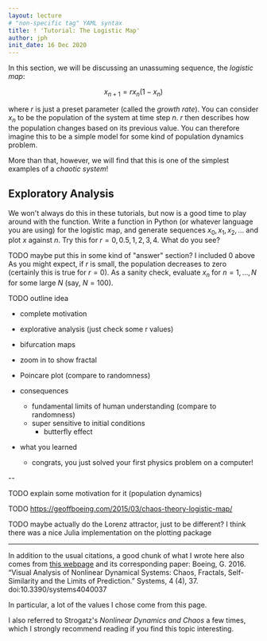 ```yaml
---
layout: lecture
# "non-specific tag" YAML syntax
title: ! 'Tutorial: The Logistic Map'
author: jph
init_date: 16 Dec 2020
---
```


In this section, we will be discussing an unassuming sequence, the _logistic map_: 

$$
x_{n+1} = rx_n(1-x_n)
$$

where $r$ is just a preset parameter (called the _growth rate_). You can consider $x_n$ to be the population of the system at time step $n$. $r$ then describes how the population changes based on its previous value. You can therefore imagine this to be a simple model for some kind of population dynamics problem. 

More than that, however, we will find that this is one of the simplest examples of a _chaotic system_! 

## Exploratory Analysis 

We won't always do this in these tutorials, but now is a good time to play around with the function. Write a function in Python (or whatever language you are using) for the logistic map, and generate sequences $x_0, x_1, x_2, ...$ and plot $x$ against $n$. Try this for $r=0,0.5,1,2,3,4$. What do you see? 

TODO maybe put this in some kind of "answer" section? I included 0 above
As you might expect, if $r$ is small, the population decreases to zero (certainly this is true for $r=0$). As a sanity check, evaluate $x_n$ for $n=1,...,N$ for some large $N$ (say, $N=100$). 

TODO outline idea 

- complete motivation 
- explorative analysis (just check some r values) 
- bifurcation maps
- zoom in to show fractal 
- Poincare plot (compare to randomness)

- consequences 
    - fundamental limits of human understanding (compare to randomness)
    - super sensitive to initial conditions
        - butterfly effect

- what you learned 
    - congrats, you just solved your first physics problem on a computer! 


--

TODO explain some motivation for it (population dynamics)

TODO https://geoffboeing.com/2015/03/chaos-theory-logistic-map/

TODO maybe actually do the Lorenz attractor, just to be different? I think there was a nice Julia implementation on the plotting package

<hr> 

In addition to the usual citations, a good chunk of what I wrote here also comes from [this webpage](https://geoffboeing.com/2015/03/chaos-theory-logistic-map/) and its corresponding paper: Boeing, G. 2016. “Visual Analysis of Nonlinear Dynamical Systems: Chaos, Fractals, Self-Similarity and the Limits of Prediction.” Systems, 4 (4), 37. doi:10.3390/systems4040037

In particular, a lot of the values I chose come from this page. 

I also referred to Strogatz's _Nonlinear Dynamics and Chaos_ a few times, which I strongly recommend reading if you find this topic interesting. 